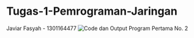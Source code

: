 # Tugas-1-Pemrograman-Jaringan
Javiar Fasyah - 1301164477
![Code dan Output Program Pertama No. 2](/screenshot/2a.png)
